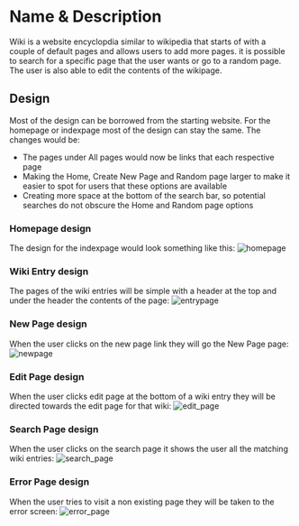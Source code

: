 # Name & Description

Wiki is a website encyclopdia similar to wikipedia that starts of with a couple of default pages and allows users to add more pages.
it is possible to search for a specific page that the user wants or go to a random page.
The user is also able to edit the contents of the wikipage.


## Design

Most of the design can be borrowed from the starting website.
For the homepage or indexpage most of the design can stay the same.
The changes would be:
- The pages under All pages would now be links that each respective page
- Making the Home, Create New Page and Random page larger to make it easier to spot for users that these options are available
- Creating more space at the bottom of the search bar, so potential searches do not obscure the Home and Random page options

### Homepage design
The design for the indexpage would look something like this:
![homepage](images/homepage.png)

### Wiki Entry design
The pages of the wiki entries will be simple with a header at the top and under the header the contents of the page:
![entrypage](images/wiki_entry.png)

### New Page design
When the user clicks on the new page link they will go the New Page page:
![newpage](images/new_page.png)

### Edit Page design
When the user clicks edit page at the bottom of a wiki entry they will be directed towards the edit page for that wiki:
![edit_page](images/edit_page.png)

### Search Page design
When the user clicks on the search page it shows the user all the matching wiki entries:
![search_page](images/search_page.png)

### Error Page design
When the user tries to visit a non existing page they will be taken to the error screen:
![error_page](images/error.png)
